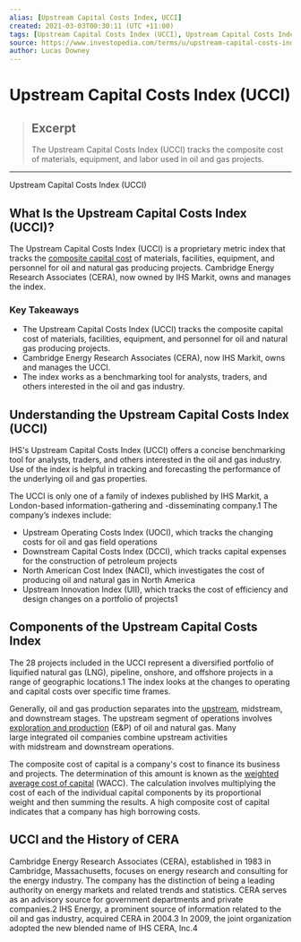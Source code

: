 ```yaml
---
alias: [Upstream Capital Costs Index, UCCI]
created: 2021-03-03T00:30:11 (UTC +11:00)
tags: [Upstream Capital Costs Index (UCCI), Upstream Capital Costs Index (UCCI)]
source: https://www.investopedia.com/terms/u/upstream-capital-costs-index.asp
author: Lucas Downey
---
```


# Upstream Capital Costs Index (UCCI)

> ## Excerpt
> The Upstream Capital Costs Index (UCCI) tracks the composite cost of materials, equipment, and labor used in oil and gas projects.

---

Upstream Capital Costs Index (UCCI)
## What Is the Upstream Capital Costs Index (UCCI)?

The Upstream Capital Costs Index (UCCI) is a proprietary metric index that tracks the [composite capital cost](https://www.investopedia.com/terms/c/composite-cost-of-capital.asp) of materials, facilities, equipment, and personnel for oil and natural gas producing projects. Cambridge Energy Research Associates (CERA), now owned by IHS Markit, owns and manages the index.

### Key Takeaways

-   The Upstream Capital Costs Index (UCCI) tracks the composite capital cost of materials, facilities, equipment, and personnel for oil and natural gas producing projects.
-   Cambridge Energy Research Associates (CERA), now IHS Markit, owns and manages the UCCI.
-   The index works as a benchmarking tool for analysts, traders, and others interested in the oil and gas industry.

## Understanding the Upstream Capital Costs Index (UCCI)

IHS's Upstream Capital Costs Index (UCCI) offers a concise benchmarking tool for analysts, traders, and others interested in the oil and gas industry. Use of the index is helpful in tracking and forecasting the performance of the underlying oil and gas properties. 

The UCCI is only one of a family of indexes published by IHS Markit, a London-based information-gathering and -disseminating company.1 The company’s indexes include: 

-   Upstream Operating Costs Index (UOCI), which tracks the changing costs for oil and gas field operations
-   Downstream Capital Costs Index (DCCI), which tracks capital expenses for the construction of petroleum projects
-   North American Cost Index (NACI), which investigates the cost of producing oil and natural gas in North America
-   Upstream Innovation Index (UII), which tracks the cost of efficiency and design changes on a portfolio of projects1

## Components of the Upstream Capital Costs Index

The 28 projects included in the UCCI represent a diversified portfolio of liquified natural gas (LNG), pipeline, onshore, and offshore projects in a range of geographic locations.1 The index looks at the changes to operating and capital costs over specific time frames.

Generally, oil and gas production separates into the [upstream](https://www.investopedia.com/terms/u/upstream.asp), midstream, and downstream stages. The upstream segment of operations involves [exploration and production](https://www.investopedia.com/terms/e/exploration-production-company.asp) (E&P) of oil and natural gas. Many large integrated oil companies combine upstream activities with midstream and downstream operations.

The composite cost of capital is a company's cost to finance its business and projects. The determination of this amount is known as the [weighted average cost of capital](https://www.investopedia.com/terms/w/wacc.asp) (WACC). The calculation involves multiplying the cost of each of the individual capital components by its proportional weight and then summing the results. A high composite cost of capital indicates that a company has high borrowing costs.

## UCCI and the History of CERA

Cambridge Energy Research Associates (CERA), established in 1983 in Cambridge, Massachusetts, focuses on energy research and consulting for the energy industry. The company has the distinction of being a leading authority on energy markets and related trends and statistics. CERA serves as an advisory source for government departments and private companies.2 IHS Energy, a prominent source of information related to the oil and gas industry, acquired CERA in 2004.3 In 2009, the joint organization adopted the new blended name of IHS CERA, Inc.4
